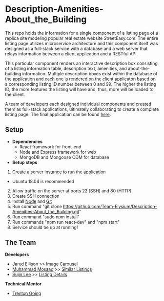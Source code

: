 # Description-Amenities-About_the_Building

This repo holds the information for a single component of a listing page of a replica site modeling popular real estate website StreetEasy.com. The entire listing page utilizes microservice architecture and this component itself was designed as a full-stack service with a database and a web server that relays information between a client application and a RESTful API.

This particular component renders an interactive description box consisting of a listing information table, description text, amenities, and about-the-building information. Multiple description boxes exist within the database of the application and each one is rendered on the client applicaton based on a corresponding listing ID number between 0 and 99. The higher the listing ID, the more features the listing will have and, thus, more will be loaded to the client. 

A team of developers each designed individual components and created them as full-stack applications, ultimately collaborating to create a complete listing page. The final application can be found [here](https://github.com/Team-Elysium/real-estate-listing-page).

## Setup
- **Dependencies**
  - React framework for front-end
  - Node and Express framework for web
  - MongoDB and Mongoose ODM for database
- **Setup steps**
 1) Create a server instance to run the application
  - Ubuntu 18.04 is recommended 
 2) Allow traffic on the server at ports 22 (SSH) and 80 (HTTP)
 3) Create SSH connection
 3) Install [Node](https://www.digitalocean.com/community/tutorials/how-to-install-node-js-on-ubuntu-16-04) and [Git](https://www.digitalocean.com/community/tutorials/how-to-install-git-on-ubuntu-18-04) 
 4) Run command "git clone https://github.com/Team-Elysium/Description-Amenities-About_the_Building.git"
 5) Run command "sudo npm install"
 6) Run commands "npm run react-dev" and "npm start" 
 7) Service should be up at running!
  

## The Team 
**Developers**
- [Jared Ellison](https://github.com/jaredellison) >> [Image Carousel](https://github.com/Team-Elysium/image-carousel-component)
- [Muhammad Mosaad](https://github.com/mowithafro) >> [Similar Listings](https://github.com/Team-Elysium/Similar-Listings-Recommendations)
- [Sujin Lee](https://github.com/slee1016)         >> [Listing Details](https://github.com/Team-Elysium/listing-details)

**Technical Mentor**
- [Trenton Going](https://github.com/trentgoing)
